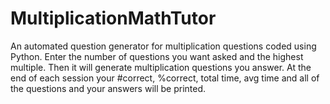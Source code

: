 # MultiplicationMathTutor
An automated question generator for multiplication questions coded using Python.
Enter the number of questions you want asked and the highest multiple.
Then it will generate multiplication questions you answer.
At the end of each session your #correct, %correct, total time, avg time and all of the questions and your answers will be printed.











